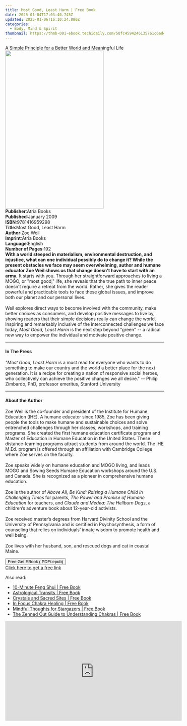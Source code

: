 ```yaml
---
title: Most Good, Least Harm | Free Book
date: 2025-01-04T17:03:40.745Z
updated: 2025-01-06T16:10:24.880Z
categories:
  - Body, Mind & Spirit
thumbnail: https://thmb-001-ebook.techidaily.com/58fc4594246135761c6ad4a6d217c7024a1a2aa5ecd2ec5a97211cab3cc94fad.jpg
---
```

<main id="book-container">
  <div class="flex flex-col">
    <div class="book-brief flex-1 py-6 px-4 sm:p-6 md:py-10 md:px-8">
      <!-- brief-->
      <div class="book-brief-main">
        A Simple Principle for a Better World and Meaningful Life
      </div>
    </div>
    <div
      class="book-meta-info flex-1 grid gap-4 col-start-1 col-end-3 row-start-1 sm:mb-6 sm:grid-cols-4 lg:gap-6 lg:col-start-2 lg:row-end-6 lg:row-span-6 lg:mb-0"
    >
      <div
        class="book-meta-info-left place-content-center mt-4 p-4 text-sm leading-6 col-start-2 col-span-2 dark:text-slate-400"
      >
        <img
          class="w-full h-500 object-cover rounded-lg sm:h-255 sm:col-span-2 lg:col-span-full"
          src="https://img-001-ebook.techidaily.com/997bd8e656c7ffdcb391109c6eb6cfba5c746ae88d5a3b03e62d08b35ad2b8e1.jpg"
          alt=""
          width="312"
          height="500"
        />
      </div>
      <div
        class="book-meta-info-right mt-2 col-start-1 row-start-2 col-span-3 self-center"
      >
        <!-- meta data  -->
        <div class="flex flex-col px-4 md:px-8">
          <div class="flex-1">
            <strong>Publisher</strong>:<span class="px-2">Atria Books</span>
          </div>
          <div class="flex-1">
            <strong>Published</strong>:<span class="px-2">January 2009</span>
          </div>
          <div class="flex-1">
            <strong>ISBN</strong>:<span class="px-2">9781416959298</span>
          </div>
          <div class="flex-1">
            <strong>Title</strong>:<span class="px-2"
              >Most Good, Least Harm</span
            >
          </div>
          <div class="flex-1">
            <strong>Author</strong>:<span class="px-2">Zoe Weil</span>
          </div>
          <div class="flex-1">
            <strong>Imprint</strong>:<span class="px-2">Atria Books</span>
          </div>
          <div class="flex-1">
            <strong>Language</strong>:<span class="px-2">English</span>
          </div>
          <div class="flex-1">
            <strong>Number of Pages</strong>:<span class="px-2">192</span>
          </div>
        </div>
      </div>
    </div>
    <div class="book-description flex-1 py-6 px-4 sm:p-6 md:py-10 md:px-8">
      <div class="book-description-main">
        <div accordion-content="" id="description">
          <b
            >With a world steeped in materialism, environmental destruction, and
            injustice, what can one individual possibly do to change it? While
            the present obstacles we face may seem overwhelming, author and
            humane educator Zoe Weil shows us that change doesn't have to start
            with an army.</b
          >
          It starts with you. Through her straightforward approaches to living a
          MOGO, or "most good," life, she reveals that the true path to inner
          peace doesn't require a retreat from the world. Rather, she gives the
          reader powerful and practicable tools to face these global issues, and
          improve both our planet and our personal lives. <br />
          <br />
          Weil explores direct ways to become involved with the community, make
          better choices as consumers, and develop positive messages to live by,
          showing readers that their simple decisions really can change the
          world. Inspiring and remarkably inclusive of the interconnected
          challenges we face today, <i>Most Good, Least Harm</i> is the next
          step beyond "green" -- a radical new way to empower the individual and
          motivate positive change.
        </div>
      </div>
    </div>
    <div class="book-excerpts flex-1 py-6 px-4 sm:p-6 md:py-10 md:px-8">
      <!-- excerpts-->
      <div class="book-excerpts-main">
        <hr />
        <h4 class="placeholder placeholder-heading">
          <span>In The Press</span>
        </h4>
        <p>
          <i>"Most Good, Least Harm</i> is a must read for everyone who wants to
          do something to make our country and the world a better place for the
          next generation. It is a recipe for creating a nation of responsive
          social heroes, who collectively can achieve the positive changes we
          all desire." -- Philip Zimbardo, PhD, professor emeritus, Stanford
          University
        </p>
      </div>
    </div>
    <div class="book-about-author flex-1 py-6 px-4 sm:p-6 md:py-10 md:px-8">
      <!-- about author-->
      <div class="book-main-author-main">
        <hr />
        <h4 class="placeholder placeholder-heading">
          <span>About the Author</span>
        </h4>
        <p>
          Zoe Weil is the co-founder and president of the Institute for Humane
          Education (IHE). A humane educator since 1985, Zoe has been giving
          people the tools to make humane and sustainable choices and solve
          entrenched challenges through her classes, workshops, and training
          programs. She created the first humane education certificate program
          and Master of Education in Humane Education in the United States.
          These distance-learning programs attract students from around the
          world. The IHE M.Ed. program is offered through an affiliation with
          Cambridge College where Zoe serves on the faculty. <br />
          <br />Zoe speaks widely on humane education and MOGO living, and leads
          MOGO and Sowing Seeds Humane Education workshops around the U.S. and
          Canada. She is recognized as a pioneer in comprehensive humane
          education. <br />
          <br />Zoe is the author of
          <i>Above All, Be Kind: Raising a Humane Child in Challenging Times</i>
          for parents, <i>The Power and Promise of Humane Education</i> for
          teachers, and <i>Claude and Medea: The Hellburn Dogs</i>, a children’s
          adventure book about 12-year-old activists. <br />
          <br />Zoe received master’s degrees from Harvard Divinity School and
          the University of Pennsylvania and is certified in Psychosynthesis, a
          form of counseling that relies on individuals’ innate wisdom to
          promote health and well being. <br />
          <br />Zoe lives with her husband, son, and rescued dogs and cat in
          coastal Maine.
        </p>
      </div>
    </div>
    <div class="book-free-get flex-1 py-6 px-4 sm:p-6 md:py-10 md:px-8">
      <button
        id="btn-free-get"
        class="bg-blue-500 hover:bg-blue-700 text-white font-bold py-2 px-4 rounded"
      >
        Free Get EBook (.PDF/.epub)
      </button>
      <div id="countdown-display" class="px-2 text-lg mt-2"></div>
      <a
        id="free-link"
        class="hidden bg-blue-500 hover:bg-blue-700 text-white font-bold py-2 px-4 rounded"
        href="https://www.ebooks.com/en-us/book/410847/most-good-least-harm/zoe-weil/"
        target="_blank"
        >Click here to get a free link</a
      >
    </div>
    <script>
      let countdownTime = 0;
      let countdownInterval = null;
      document
        .getElementById('btn-free-get')
        .addEventListener('click', startCountdown);
      function startCountdown() {
        countdownTime = new Date().getTime() + 60000 * 3;
        countdownInterval = setInterval(updateCountdown, 1000);
        document.getElementById('btn-free-get').disabled = true;
        document
          .getElementById('btn-free-get')
          .classList.add('bg-gray-500', 'cursor-not-allowed');
      }
      function updateCountdown() {
        let currentTime = new Date().getTime();
        let timeLeft = countdownTime - currentTime;
        let secondsLeft = Math.floor(timeLeft / 1000);
        document.getElementById('countdown-display').innerHTML =
          `Remaining time: ${secondsLeft} seconds.`;
        if (secondsLeft <= 0) {
          clearInterval(countdownInterval);
          document.getElementById('btn-free-get').classList.add('hidden');
          document.getElementById('free-link').classList.remove('hidden');
          document.getElementById('countdown-display').innerHTML = '';
        }
      }
    </script>
  </div>
</main>

<ins class="adsbygoogle"
      style="display:block"
      data-ad-client="ca-pub-7571918770474297"
      data-ad-slot="8358498916"
      data-ad-format="auto"
      data-full-width-responsive="true"></ins>
    

<span class="atpl-alsoreadstyle">Also read:</span>
<div><ul>
<li><a href="https://novels-ebooks.techidaily.com/210199343-9781631599033-10-minute-feng-shui/"><u>10-Minute Feng Shui | Free Book</u></a></li>
<li><a href="https://novels-ebooks.techidaily.com/210198803-9781627882798-astrological-transits/"><u>Astrological Transits | Free Book</u></a></li>
<li><a href="https://novels-ebooks.techidaily.com/210198945-9781610586269-crystals-and-sacred-sites/"><u>Crystals and Sacred Sites | Free Book</u></a></li>
<li><a href="https://novels-ebooks.techidaily.com/210198853-9780760364987-in-focus-chakra-healing/"><u>In Focus Chakra Healing | Free Book</u></a></li>
<li><a href="https://novels-ebooks.techidaily.com/210198942-9781782407850-mindful-thoughts-for-stargazers/"><u>Mindful Thoughts for Stargazers | Free Book</u></a></li>
<li><a href="https://novels-ebooks.techidaily.com/210199088-9780760367841-the-zenned-out-guide-to-understanding-chakras/"><u>The Zenned Out Guide to Understanding Chakras | Free Book</u></a></li>
</ul></div>

<!-- affiliate ads begin -->
<iframe width="560" height="315" src="https://www.youtube.com/embed/tPgf_wSdhS8?si=BHoH1ryaxmwk-8FV" title="YouTube video player" frameborder="0" allow="accelerometer; autoplay; clipboard-write; encrypted-media; gyroscope; picture-in-picture; web-share" referrerpolicy="strict-origin-when-cross-origin" allowfullscreen></iframe>
<!-- affiliate ads end -->

